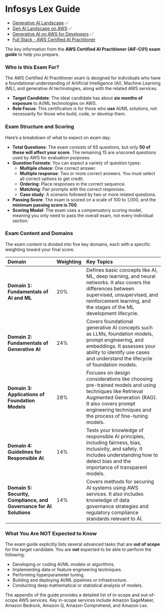 # Infosys Lex Guide
- [Generative AI Landscape](https://lex.infosysapps.com/web/en/app/toc/lex_auth_013814231909638144748/overview) ✅
- [Gen AI Landscape on AWS](https://lex.infosysapps.com/web/en/app/toc/lex_auth_014019502766243840130/overview) ✅
- [Generative AI on AWS for Developers](https://lex.infosysapps.com/web/en/app/toc/lex_auth_014050681217818624245/overview) ✅
- [Full Stack - AWS Certified AI Practitioner](https://lex.infosysapps.com/web/en/app/toc/lex_auth_014253616530931712264/overview)

The key information from the **AWS Certified AI Practitioner (AIF-C01) exam guide** to help you prepare.

### Who is this Exam For?

The AWS Certified AI Practitioner exam is designed for individuals who have a foundational understanding of Artificial Intelligence (AI), Machine Learning (ML), and generative AI technologies, along with the related AWS services.

* **Target Candidate**: The ideal candidate has about **six months of exposure** to AI/ML technologies on AWS.
* **Role Focus**: This certification is for those who **use** AI/ML solutions, not necessarily for those who build, code, or develop them.

### Exam Structure and Scoring

Here’s a breakdown of what to expect on exam day:

* **Total Questions**: The exam consists of 65 questions, but only **50 of these will affect your score**. The remaining 15 are unscored questions used by AWS for evaluation purposes.
* **Question Formats**: You can expect a variety of question types:
    * **Multiple choice**: One correct answer.
    * **Multiple response**: Two or more correct answers. You must select all correct options to get credit.
    * **Ordering**: Place responses in the correct sequence.
    * **Matching**: Pair prompts with the correct responses.
    * **Case study**: A scenario followed by two or more related questions.
* **Passing Score**: The exam is scored on a scale of 100 to 1,000, and the **minimum passing score is 700**.
* **Scoring Model**: The exam uses a compensatory scoring model, meaning you only need to pass the overall exam, not every individual section.

### Exam Content and Domains

The exam content is divided into five key domains, each with a specific weighting toward your final score.

| Domain | Weighting | Key Topics |
| :--- | :--- | :--- |
| **Domain 1: Fundamentals of Al and ML** | 20% | Defines basic concepts like AI, ML, deep learning, and neural networks. It also covers the differences between supervised, unsupervised, and reinforcement learning, and the stages of the ML development lifecycle. |
| **Domain 2: Fundamentals of Generative Al** | 24% | Covers foundational generative AI concepts such as LLMs, foundation models, prompt engineering, and embeddings. It assesses your ability to identify use cases and understand the lifecycle of foundation models. |
| **Domain 3: Applications of Foundation Models** | 28% | Focuses on design considerations like choosing pre-trained models and using techniques like Retrieval Augmented Generation (RAG). It also covers prompt engineering techniques and the process of fine-tuning models. |
| **Domain 4: Guidelines for Responsible AI** | 14% | Tests your knowledge of responsible AI principles, including fairness, bias, inclusivity, and safety. It includes understanding how to detect bias and the importance of transparent models. |
| **Domain 5: Security, Compliance, and Governance for AI Solutions** | 14% | Covers methods for securing AI systems using AWS services. It also includes knowledge of data governance strategies and regulatory compliance standards relevant to AI. |

### What You Are NOT Expected to Know

The exam guide explicitly lists several advanced tasks that are **out of scope** for the target candidate. You are **not** expected to be able to perform the following:

* Developing or coding AI/ML models or algorithms.
* Implementing data or feature engineering techniques.
* Performing hyperparameter tuning.
* Building and deploying AI/ML pipelines or infrastructure.
* Conducting deep mathematical or statistical analysis of models.

The appendix of the guide provides a detailed list of in-scope and out-of-scope AWS services. Key in-scope services include Amazon SageMaker, Amazon Bedrock, Amazon Q, Amazon Comprehend, and Amazon Lex.
